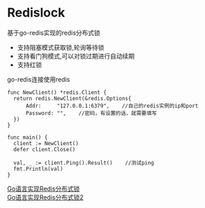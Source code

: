 # Redislock
基于go-redis实现的redis分布式锁
+ 支持阻塞模式获取锁,轮询等待锁   
+ 支持看门狗模式,可以对锁过期进行自动续期  
+ 支持红锁
     
go-redis连接使用redis  
  ```go​
func NewClient() *redis.Client {
	return redis.NewClient(&redis.Options{
		Addr:     "127.0.0.1:6379",    //自己的redis实例的ip和port
		Password: "",    //密码，有设置的话，就需要填写
	})
}
 
func main() {
	client := NewClient()
	defer client.Close()
 
	val, _ := client.Ping().Result()    //测试ping
	fmt.Println(val)
}
```
[Go语言实现Redis分布式锁](https://blog.csdn.net/m0_57408211/article/details/137335376)  
[Go语言实现Redis分布式锁2](https://blog.csdn.net/m0_57408211/article/details/137347252)
